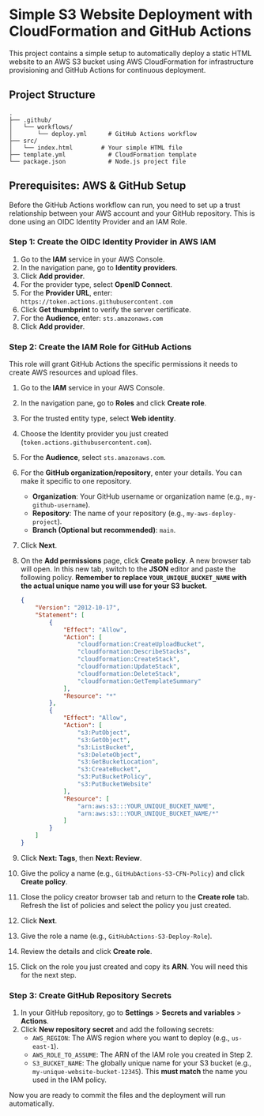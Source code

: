 # Simple S3 Website Deployment with CloudFormation and GitHub Actions

This project contains a simple setup to automatically deploy a static HTML website to an AWS S3 bucket using AWS CloudFormation for infrastructure provisioning and GitHub Actions for continuous deployment.

## Project Structure

```
.
├── .github/
│   └── workflows/
│       └── deploy.yml      # GitHub Actions workflow
├── src/
│   └── index.html        # Your simple HTML file
├── template.yml            # CloudFormation template
└── package.json            # Node.js project file
```

## Prerequisites: AWS & GitHub Setup

Before the GitHub Actions workflow can run, you need to set up a trust relationship between your AWS account and your GitHub repository. This is done using an OIDC Identity Provider and an IAM Role.

### Step 1: Create the OIDC Identity Provider in AWS IAM

1.  Go to the **IAM** service in your AWS Console.
2.  In the navigation pane, go to **Identity providers**.
3.  Click **Add provider**.
4.  For the provider type, select **OpenID Connect**.
5.  For the **Provider URL**, enter: `https://token.actions.githubusercontent.com`
6.  Click **Get thumbprint** to verify the server certificate.
7.  For the **Audience**, enter: `sts.amazonaws.com`
8.  Click **Add provider**.

### Step 2: Create the IAM Role for GitHub Actions

This role will grant GitHub Actions the specific permissions it needs to create AWS resources and upload files.

1.  Go to the **IAM** service in your AWS Console.
2.  In the navigation pane, go to **Roles** and click **Create role**.
3.  For the trusted entity type, select **Web identity**.
4.  Choose the Identity provider you just created (`token.actions.githubusercontent.com`).
5.  For the **Audience**, select `sts.amazonaws.com`.
6.  For the **GitHub organization/repository**, enter your details. You can make it specific to one repository.
    * **Organization**: Your GitHub username or organization name (e.g., `my-github-username`).
    * **Repository**: The name of your repository (e.g., `my-aws-deploy-project`).
    * **Branch (Optional but recommended)**: `main`.
7.  Click **Next**.
8.  On the **Add permissions** page, click **Create policy**. A new browser tab will open. In this new tab, switch to the **JSON** editor and paste the following policy. **Remember to replace `YOUR_UNIQUE_BUCKET_NAME` with the actual unique name you will use for your S3 bucket.**

    ```json
    {
        "Version": "2012-10-17",
        "Statement": [
            {
                "Effect": "Allow",
                "Action": [
                    "cloudformation:CreateUploadBucket",
                    "cloudformation:DescribeStacks",
                    "cloudformation:CreateStack",
                    "cloudformation:UpdateStack",
                    "cloudformation:DeleteStack",
                    "cloudformation:GetTemplateSummary"
                ],
                "Resource": "*"
            },
            {
                "Effect": "Allow",
                "Action": [
                    "s3:PutObject",
                    "s3:GetObject",
                    "s3:ListBucket",
                    "s3:DeleteObject",
                    "s3:GetBucketLocation",
                    "s3:CreateBucket",
                    "s3:PutBucketPolicy",
                    "s3:PutBucketWebsite"
                ],
                "Resource": [
                    "arn:aws:s3:::YOUR_UNIQUE_BUCKET_NAME",
                    "arn:aws:s3:::YOUR_UNIQUE_BUCKET_NAME/*"
                ]
            }
        ]
    }
    ```

9.  Click **Next: Tags**, then **Next: Review**.
10. Give the policy a name (e.g., `GitHubActions-S3-CFN-Policy`) and click **Create policy**.
11. Close the policy creator browser tab and return to the **Create role** tab. Refresh the list of policies and select the policy you just created.
12. Click **Next**.
13. Give the role a name (e.g., `GitHubActions-S3-Deploy-Role`).
14. Review the details and click **Create role**.
15. Click on the role you just created and copy its **ARN**. You will need this for the next step.

### Step 3: Create GitHub Repository Secrets

1.  In your GitHub repository, go to **Settings** > **Secrets and variables** > **Actions**.
2.  Click **New repository secret** and add the following secrets:
    * `AWS_REGION`: The AWS region where you want to deploy (e.g., `us-east-1`).
    * `AWS_ROLE_TO_ASSUME`: The ARN of the IAM role you created in Step 2.
    * `S3_BUCKET_NAME`: The globally unique name for your S3 bucket (e.g., `my-unique-website-bucket-12345`). This **must match** the name you used in the IAM policy.

Now you are ready to commit the files and the deployment will run automatically.
